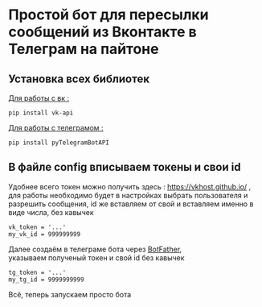 # Простой бот для пересылки сообщений из Вконтакте в Телеграм  на пайтоне #

## Установка всех библиотек ##

[Для работы с вк :](https://pypi.org/project/vk-api/)
```
pip install vk-api
```
[Для работы с телеграмом :](https://pypi.org/project/pyTelegramBotAPI/)
```
pip install pyTelegramBotAPI
```


## В файле config вписываем токены и свои id ##

Удобнее всего токен можно получить здесь : https://vkhost.github.io/ , </br>
для работы необходимо будет в настройках выбрать пользователя и разрешить сообщения, id же вставляем от свой и вставляем именно в виде числа, без кавычек
```
vk_token = '...'
my_vk_id = 999999999
```

Далее создаём в телеграме бота через [BotFather](https://telegram.im/BotFather), </br>
указываем полученый токен и свой id без кавычек

```
tg_token = '...'
my_tg_id = 9999999999
```

Всё, теперь запускаем просто бота

